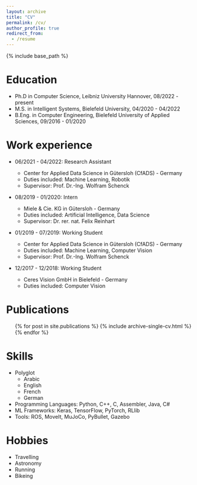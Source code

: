 ```yaml
---
layout: archive
title: "CV"
permalink: /cv/
author_profile: true
redirect_from:
  - /resume
---
```


{% include base_path %}

Education
======
* Ph.D in Computer Science, Leibniz University Hannover, 08/2022 - present
* M.S. in Intelligent Systems, Bielefeld University, 04/2020 - 04/2022
* B.Eng. in Computer Engineering, Bielefeld University of Applied Sciences, 09/2016 - 01/2020

Work experience
======
* 06/2021 - 04/2022: Research Assistant
  * Center for Applied Data Science in Gütersloh (CfADS) - Germany
  * Duties included: Machine Learning, Robotik
  * Supervisor: Prof. Dr.-Ing. Wolfram Schenck

* 08/2019 - 01/2020: Intern
  * Miele & Cie. KG in Gütersloh - Germany
  * Duties included: Artificial Intelligence, Data Science
  * Supervisor: Dr. rer. nat. Felix Reinhart
  
* 01/2019 - 07/2019: Working Student
  * Center for Applied Data Science in Gütersloh (CfADS) - Germany
  * Duties included: Machine Learning, Computer Vision
  * Supervisor: Prof. Dr.-Ing. Wolfram Schenck

* 12/2017 - 12/2018: Working Student
  * Ceres Vision GmbH in Bielefeld - Germany
  * Duties included: Computer Vision


Publications
======
  <ul>{% for post in site.publications %}
    {% include archive-single-cv.html %}
  {% endfor %}</ul>


Skills
======
* Polyglot
  * Arabic
  * English
  * French
  * German
* Programming Languages: Python, C++, C, Assembler, Java, C#
* ML Frameworks: Keras, TensorFlow, PyTorch, RLlib
* Tools: ROS, MoveIt, MuJoCo, PyBullet, Gazebo


Hobbies
======
* Travelling
* Astronomy
* Running
* Bikeing 
